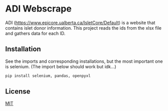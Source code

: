 # ADI Webscrape

ADI (https://www.epicore.ualberta.ca/IsletCore/Default) is a website that contains islet donor information. This project reads the ids from the xlsx file and gathers data for each ID.

## Installation

See the imports and corresponding installations, but the most important one is selenium. (The import below should work but idk...)

```bash
pip install selenium, pandas, openpyxl
```

## License

[MIT](https://choosealicense.com/licenses/mit/)

